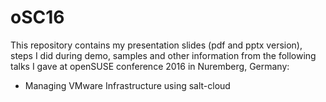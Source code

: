 # oSC16 
This repository contains my presentation slides (pdf and pptx version), steps
I did during demo, samples and other information from the following talks I
gave at openSUSE conference 2016 in Nuremberg, Germany:

* Managing VMware Infrastructure using salt-cloud
